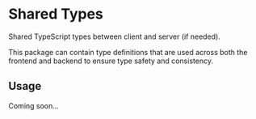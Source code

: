# Shared Types

Shared TypeScript types between client and server (if needed).

This package can contain type definitions that are used across both the frontend and backend to ensure type safety and consistency.

## Usage

Coming soon...
